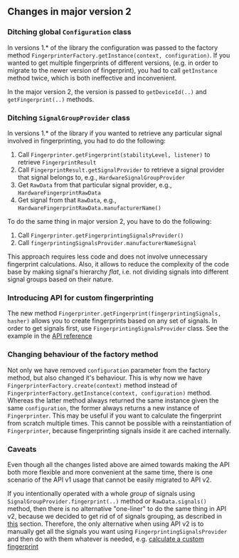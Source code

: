 ## Changes in major version 2

### Ditching global `Configuration` class
In versions 1.* of the library the configuration was passed to the factory method `FingerprinterFactory.getInstance(context, configuration)`.
If you wanted to get multiple fingerprints of different versions, (e.g. in order to migrate to the newer version of fingerprint), you had to call `getInstance` method twice, which is both ineffective and inconvenient.

In the major version 2, the version is passed to `getDeviceId(..)` and `getFingerprint(..)` methods.

### Ditching `SignalGroupProvider` class
In versions 1.* of the library if you wanted to retrieve any particular signal involved in fingerprinting, you had to do the following:
1. Call `Fingerprinter.getFingerprint(stabilityLevel, listener)` to retrieve `FingerprintResult`
2. Call  `FingerprintResult.getSignalProvider` to retrieve a signal provider that signal belongs to, e.g., `HardwareSignalGroupProvider`
3. Get `RawData` from that particular signal provider, e.g., `HardwareFingerprintRawData`
4. Get signal from that `RawData`, e.g., `HardwareFingerprintRawData.manufacturerName()`

To do the same thing in major version 2, you have to do the following:
1. Call `Fingerprinter.getFingerprintingSignalsProvider()`
2. Call `fingerprintingSignalsProvider.manufacturerNameSignal`

This approach requires less code and does not involve unnecessary fingerprint calculations.
Also, it allows to reduce the complexity of the code base by making signal's hierarchy *flat*, i.e. not dividing signals into different signal groups based on their nature.

### Introducing API for custom fingerprinting
The new method `Fingerprinter.getFingerprint(fingerprintingSignals, hasher)` allows you to create fingerprints based on any set of signals. In order to get signals first, use `FingerprintingSignalsProvider` class. See the example in the [API reference](https://github.com/fingerprintjs/fingerprintjs-android/blob/release/2.0.0/docs/api_reference.md#raw-signals-access-and-custom-fingerprinting)

### Changing behaviour of the factory method
Not only we have removed `configuration` parameter from the factory method, but also changed it's behaviour. This is why now we have `FingerprinterFactory.create(context)` method instead of `FingerprinterFactory.getInstance(context, configuration)` method.
Whereas the latter method always returned the same instance given the same `configuration`, the former always returns a new instance of `Fingerprinter`. This may be useful if you want to calculate the fingerprint from scratch multiple times. This cannot be possible with a reinstantiation of `Fingerprinter`, because fingerprinting signals inside it are cached internally.

### Caveats
Even though all the changes listed above are aimed towards making the API both more flexible and more convenient at the same time, there is one scenario of the API v1 usage that cannot be easily migrated to API v2.

If you intentionally operated with a whole *group* of signals using `SignalGroupProvider.fingerprint(..)` method or `RawData.signals()` method, then there is no alternative "one-liner" to do the same thing in API v2, because we decided to get rid of of signals grouping, as described in [this](#ditching-signalgroupprovider-class) section. Therefore, the only alternative when using API v2 is to manually get all the signals you want using `FingerprintingSignalsProvider` and then do with them whatever is needed, e.g. [calculate a custom fingerprint](https://github.com/fingerprintjs/fingerprintjs-android/blob/release/2.0.0/docs/api_reference.md#raw-signals-access-and-custom-fingerprinting)
